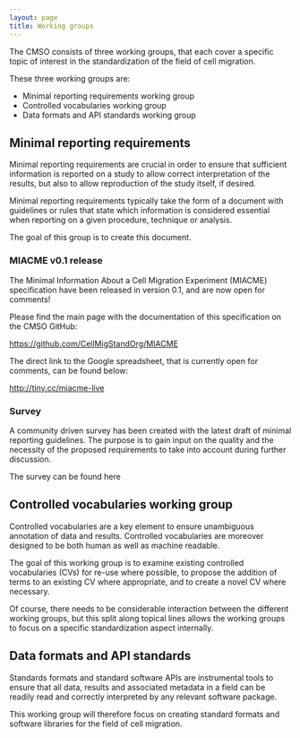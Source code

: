 ```yaml
---
layout: page
title: Working groups
---
```


The CMSO consists of three working groups, that each cover a specific topic of
interest in the standardization of the field of cell migration.

These three working groups are:

- Minimal reporting requirements working group
- Controlled vocabularies working group
- Data formats and API standards working group

## Minimal reporting requirements

Minimal reporting requirements are crucial in order to ensure that sufficient
information is reported on a study to allow correct interpretation of the
results, but also to allow reproduction of the study itself, if desired.

Minimal reporting requirements typically take the form of a document with
guidelines or rules that state which information is considered essential when
reporting on a given procedure, technique or analysis.

The goal of this group is to create this document.

### MIACME v0.1 release

The Minimal Information About a Cell Migration Experiment (MIACME) 
specification have been released in version 0.1, and are now open for comments!

Please find the main page with the documentation of this specification on the 
CMSO GitHub:

https://github.com/CellMigStandOrg/MIACME

The direct link to the Google spreadsheet, that is currently open for 
comments, can be found below:

http://tiny.cc/miacme-live

### Survey

A community driven survey has been created with the latest draft of minimal 
reporting guidelines. The purpose is to gain input on the quality and the
necessity of the proposed requirements to take into account during further
discussion.

The survey can be found here



## Controlled vocabularies working group

Controlled vocabularies are a key element to ensure unambiguous annotation of
data and results. Controlled vocabularies are moreover designed to be both
human as well as machine readable.

The goal of this working group is to examine existing controlled vocabularies
(CVs) for re-use where possible, to propose the addition of terms to an
existing CV where appropriate, and to create a novel CV where necessary.


Of course, there needs to be considerable interaction between the different
working groups, but this split along topical lines allows the working groups
to focus on a specific standardization aspect internally.

## Data formats and API standards 

Standards formats and standard software APIs are instrumental tools to ensure
that all data, results and associated metadata in a field can be readily read
and correctly interpreted by any relevant software package.

This working group will therefore focus on creating standard formats and
software libraries for the field of cell migration.
